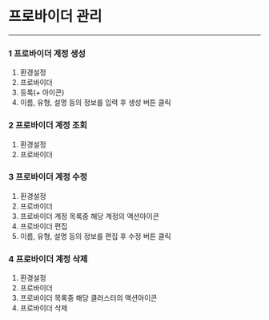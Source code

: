 # 프로바이더 관리

---

### 1 프로바이더 계정 생성

1. 환경설정
2. 프로바이더
3. 등록\(+ 아이콘\)
4. 이름, 유형, 설명 등의 정보를 입력 후 생성 버튼 클릭

### 2 프로바이더 계정 조회

1. 환경설정
2. 프로바이더

### 3 프로바이더 계정 수정

1. 환경설정
2. 프로바이더
3. 프로바이더 계정 목록중 해당 계정의 액션아이콘
4. 프로바이더 편집
5. 이름, 유형, 설명 등의 정보를 편집 후 수정 버튼 클릭

### 4 프로바이더 계정 삭제

1. 환경설정
2. 프로바이더
3. 프로바이더 목록중 해당 클러스터의 액션아이콘
4. 프로바이더 삭제



